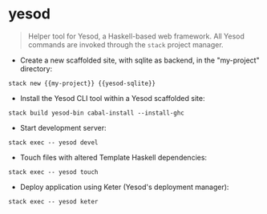 # yesod

> Helper tool for Yesod, a Haskell-based web framework.
> All Yesod commands are invoked through the `stack` project manager.

- Create a new scaffolded site, with sqlite as backend, in the "my-project" directory:

`stack new {{my-project}} {{yesod-sqlite}}`

- Install the Yesod CLI tool within a Yesod scaffolded site:

`stack build yesod-bin cabal-install --install-ghc`

- Start development server:

`stack exec -- yesod devel`

- Touch files with altered Template Haskell dependencies:

`stack exec -- yesod touch`

- Deploy application using Keter (Yesod's deployment manager):

`stack exec -- yesod keter`
